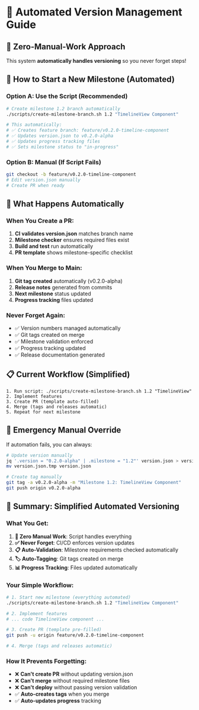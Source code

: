 # 🤖 Automated Version Management Guide

## 🎯 **Zero-Manual-Work Approach**

This system **automatically handles versioning** so you never forget steps!

## 🚀 **How to Start a New Milestone (Automated)**

### **Option A: Use the Script (Recommended)**
```bash
# Create milestone 1.2 branch automatically
./scripts/create-milestone-branch.sh 1.2 "TimelineView Component"

# This automatically:
# ✅ Creates feature branch: feature/v0.2.0-timeline-component
# ✅ Updates version.json to v0.2.0-alpha
# ✅ Updates progress tracking files
# ✅ Sets milestone status to "in-progress"
```

### **Option B: Manual (If Script Fails)**
```bash
git checkout -b feature/v0.2.0-timeline-component
# Edit version.json manually
# Create PR when ready
```

## 🤖 **What Happens Automatically**

### **When You Create a PR:**
1. **CI validates version.json** matches branch name
2. **Milestone checker** ensures required files exist
3. **Build and test** run automatically
4. **PR template** shows milestone-specific checklist

### **When You Merge to Main:**
1. **Git tag created** automatically (v0.2.0-alpha)
2. **Release notes** generated from commits
3. **Next milestone** status updated
4. **Progress tracking** files updated

### **Never Forget Again:**
- ✅ Version numbers managed automatically
- ✅ Git tags created on merge
- ✅ Milestone validation enforced
- ✅ Progress tracking updated
- ✅ Release documentation generated

## 📋 **Current Workflow (Simplified)**

```
1. Run script: ./scripts/create-milestone-branch.sh 1.2 "TimelineView"
2. Implement features
3. Create PR (template auto-filled)
4. Merge (tags and releases automatic)
5. Repeat for next milestone
```

## 🔧 **Emergency Manual Override**

If automation fails, you can always:
```bash
# Update version manually
jq '.version = "0.2.0-alpha" | .milestone = "1.2"' version.json > version.json.tmp
mv version.json.tmp version.json

# Create tag manually
git tag -a v0.2.0-alpha -m "Milestone 1.2: TimelineView Component"
git push origin v0.2.0-alpha
```

## 🎯 **Summary: Simplified Automated Versioning**

### **What You Get:**
1. **🤖 Zero Manual Work**: Script handles everything
2. **✅ Never Forget**: CI/CD enforces version updates
3. **📋 Auto-Validation**: Milestone requirements checked automatically
4. **🏷️ Auto-Tagging**: Git tags created on merge
5. **📊 Progress Tracking**: Files updated automatically

### **Your Simple Workflow:**
```bash
# 1. Start new milestone (everything automated)
./scripts/create-milestone-branch.sh 1.2 "TimelineView Component"

# 2. Implement features
# ... code TimelineView component ...

# 3. Create PR (template pre-filled)
git push -u origin feature/v0.2.0-timeline-component

# 4. Merge (tags and releases automatic)
```

### **How It Prevents Forgetting:**
- ❌ **Can't create PR** without updating version.json
- ❌ **Can't merge** without required milestone files
- ❌ **Can't deploy** without passing version validation
- ✅ **Auto-creates tags** when you merge
- ✅ **Auto-updates progress** tracking